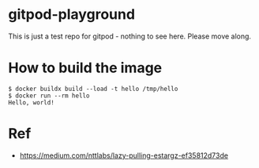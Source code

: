# gitpod-playground

This is just a test repo for gitpod - nothing to see here.
Please move along.

# How to build the image

```console
$ docker buildx build --load -t hello /tmp/hello
$ docker run --rm hello
Hello, world!
```

# Ref

- https://medium.com/nttlabs/lazy-pulling-estargz-ef35812d73de